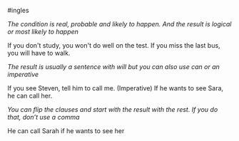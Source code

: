 #ingles 

*The condition is real, probable and likely to happen. And the result is logical or most likely to happen*

If you don't study, you won't do well on the test.
If you miss the last bus, you will have to walk.

*The result is usually a sentence with will but you can also use can or an imperative*

If you see Steven, tell him to call me. (Imperative)
If he wants to see Sara, he can call her.

*You can flip the clauses and start with the result with the rest. If you do that, don’t use a comma*

He can call Sarah if he wants to see her
